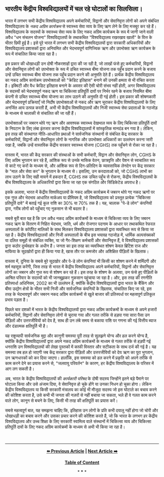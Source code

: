 ## भारतीय केंद्रीय विश्वविद्यालयों में चल रहे घोटालों का सिलसिला।

भारत में लगभग सभी केंद्रीय विश्वविद्यालय अपने कर्मचारियों, विद्वानों और सेवानिवृत्त लोगों को अपने संबंधित विश्वविद्यालय के *नकद अग्रिम कार्यक्रम* से स्वास्थ्य सेवा व्यय के लिए ऋण लेने के लिए मजबूर कर रहे हैं। विश्वविद्यालय के सदस्यों के स्वास्थ्य सेवा व्यय के लिए नकद अग्रिम कार्यक्रम के रूप में जानी जाने वाली अवैध "धन संचलन योजना" विश्वविद्यालयों के तथाकथित "विश्वविद्यालय रखरखाव खातों" के वित्त के भीतर छिपी हुई है। इसे पूरे भारत में लगभग सभी केंद्रीय विश्वविद्यालयों द्वारा सरकारी अधिकारियों और विश्वविद्यालय प्रशासकों द्वारा अनियमित और भेदभावपूर्ण वाणिज्यिक ऋण और उपभोक्ता ऋण कार्यक्रम के रूप में संचालित किया जाता रहा है।

इस प्रकार की धोखाधड़ी उन दोषी नौकरशाहों द्वारा की जा रही है, जो लाखों फंसे हुए कर्मचारियों, विद्वानों और सेवानिवृत्त लोगों को उपभोक्ता के रूप में उचित स्वास्थ्य बीमा योजना तक पहुँच प्रदान करने के बजाय उन्हें उचित स्वास्थ्य बीमा योजना तक पहुँच प्रदान करने की अनुमति देते हैं। प्रत्येक केंद्रीय विश्वविद्यालय का नकद अग्रिम कार्यक्रम उपभोक्ताओं को "क्रेडिट इतिहास" बनाने की उनकी क्षमता से भी वंचित करता है। इक्विटी और वैध क्रेडिट इतिहास बनाने के अवसर की ऐसी चोरी संभव नहीं होती, अगर विश्वविद्यालय के सदस्यों को भेदभावपूर्ण नकद ऋण या चिकित्सा प्रतिपूर्ति दावों पर निर्भर रहने के बजाय नियमित बीमा कंपनी से उचित स्वास्थ्य बीमा योजना का लाभ उठाने की अनुमति दी गई होती। इस प्रकार की शोषणकारी और भेदभावपूर्ण प्रक्रियाएँ जो निर्दोष उपभोक्ताओं से नकद और ऋण चुराकर केंद्रीय विश्वविद्यालयों के लिए अनर्जित आय उत्पन्न करती हैं, अभी भी केंद्रीय विश्वविद्यालयों और निजी स्वास्थ्य सेवा प्रदाताओं के गठजोड़ के माध्यम से चालाकी से संचालित की जा रही हैं।

उपभोक्ताओं पर जबरन थोपे गए ऋण और आवश्यक स्वास्थ्य देखभाल व्यय के लिए चिकित्सा प्रतिपूर्ति दावों के निपटान के लिए लंबा इंतजार करना केंद्रीय विश्वविद्यालयों में सांस्कृतिक मानदंड बन गया है। लेकिन, इस तरह की संस्थागत नीति-आधारित प्रथाओं ने सार्वजनिक संस्थानों से संबंधित केंद्र सरकार के कर्मचारियों, विद्वानों और सेवानिवृत्त लोगों के नागरिक और उपभोक्ता अधिकारों का उल्लंघन करना जारी रखा है, जबकि उन्हें वास्तविक केंद्रीय सरकार स्वास्थ्य योजना (CGHS) तक पहुँचने से रोका जा रहा है।

वास्तव में, भारत की केंद्र सरकार की संस्थाओं के सभी कर्मचारी, विद्वान और सेवानिवृत्त लोग, CGHS के लिए अग्रिम भुगतान कर रहे हैं, आंशिक रूप से उनके मासिक वेतन, छात्रवृत्ति और पेंशन से स्वचालित रूप से काटे गए करों के माध्यम से, और आंशिक रूप से दिन-प्रतिदिन के व्यावसायिक लेनदेन पर केंद्र सरकार के "माल और सेवा कर" के भुगतान के माध्यम से। इसलिए, उन करदाताओं को, जो CGHS लाभों का लाभ उठाने के लिए सही मायने में हकदार हैं, CGHS तक उचित पहुँच से रोकना, केंद्रीय विश्वविद्यालयों के बीच विश्वविद्यालय के अधिकारियों द्वारा किया जा रहा एक संगठित और सिंडिकेटेड अपराध है।

इसके अलावा, भारत में केंद्रीय विश्वविद्यालयों के नकद अग्रिम कार्यक्रम में जबरन थोपे गए नकद ऋणों पर एक गुप्त और भेदभाव आधारित मार्कअप या प्रीमियम है, जो विश्वविद्यालय को प्रस्तुत प्रत्येक "चिकित्सा प्रतिपूर्ति दावे" में बताई गई कुल राशि का 30% या 70% तक है। यह, चालाक "पे-डे लोन" कंपनियों द्वारा, गरीब लोगों को पहुँचाए गए नुकसान से भी बदतर है। 

सबसे बुरी बात यह है कि उन अवैध नकद अग्रिम कार्यक्रमों के माध्यम से चिकित्सा व्यय के लिए जबरन नकद ऋण के वितरण में निहित भेदभाव, जाति, धर्म और रोजगार पदनाम के आधार पर तथाकथित रेफरल अस्पतालों के कॉर्पोरेट मालिकों के साथ मिलकर विश्वविद्यालय प्रशासकों द्वारा व्यवस्थित रूप से किया जा रहा है। केंद्रीय विश्वविद्यालयों और निजी अस्पतालों के बीच इस भयावह गठजोड़ में, धार्मिक अल्पसंख्यकों या दलित समूहों से संबंधित व्यक्ति, या जो गैर-शिक्षण कर्मचारी और सेवानिवृत्त हैं, वे विश्वविद्यालय प्रशासकों द्वारा कठोर दुर्व्यवहार के अधीन हैं। जनता का इस तरह का व्यवस्थित शोषण केवल ब्रिटिश राज और माफिया के सूदखोरों द्वारा ही किया गया है, खास तौर पर कमजोर और अशिक्षित पीड़ितों के खिलाफ।

वास्तव में, दुनिया के सबसे बुरे सूदखोर और पे-डे लोन कंपनियां भी किसी का शोषण करने में शर्मिंदगी और शर्म महसूस करेंगी, जिस तरह से भारत में केंद्रीय विश्वविद्यालय अपने कर्मचारियों, विद्वानों और सेवानिवृत्त लोगों का जबरन और गुप्त रूप से शोषण कर रहे हैं। इस तरह के शोषण के अलावा, उन फंसे हुए पीड़ितों के आश्रित परिवार के सदस्यों को भी जानबूझकर नुकसान पहुंचाया जा रहा है। और, इस तरह की रणनीति प्रतिस्पर्धा अधिनियम, 2002 का भी उल्लंघन है, क्योंकि केंद्रीय विश्वविद्यालयों द्वारा भारत के बैंकिंग और बीमा उद्योग क्षेत्रों के भीतर सभी निजी और सार्वजनिक कंपनियों के खिलाफ, संचालित किए जा रहे, इस तरह के भेदभावपूर्ण और जबरन नकद अग्रिम कार्यक्रमों से खुले बाजार की प्रतिस्पर्धा पर महत्वपूर्ण प्रतिकूल प्रभाव पड़ता है।

पिछले चार दशकों में भारत के केंद्रीय विश्वविद्यालयों द्वारा नकद अग्रिम कार्यक्रमों के माध्यम से अपने हजारों कर्मचारियों, विद्वानों और सेवानिवृत्त लोगों से चुराया गया और गलत तरीके से हड़पा गया सारा पैसा उन पीड़ितों और उत्तरजीवियों को देय है, साथ ही उन लंबे समय से बकाया राशि पर गणना की गई वित्तीय ब्याज और दंडात्मक क्षतिपूर्ति भी है।

यह राष्ट्रव्यापी सार्वजनिक मुद्दा और कानूनी समस्या पूरी तरह से सुलझने योग्य और हल करने योग्य है, क्योंकि केंद्रीय विश्वविद्यालयों द्वारा अपने नकद अग्रिम कार्यक्रमों के माध्यम से गलत तरीके से हड़पी गई धनराशि उन विश्वविद्यालयों की लेखा पुस्तकों में काफी विस्तार और सटीकता के साथ दर्ज की गई है। यह समस्या तब हल हो जाएगी जब केंद्र सरकार द्वारा पीड़ितों और उत्तरजीवियों को देय ऋण का पूरा भुगतान, उन ऋणधारकों को कर दिया जाएगा। हालाँकि, इस समस्या को हल करने में प्रकृति को अपने तरीके से काम करने देने का प्रयास करने से, "जलवायु परिवर्तन" के कारण, हर केंद्रीय विश्वविद्यालय के परिसर में आग लग सकती है।

अब, भारत के केंद्रीय विश्वविद्यालयों की *कार्यकारी परिषद* के दोषी सदस्य जिन्होंने इतने बड़े पैमाने पर घोटाला किया और उसे अंजाम दिया, वे सेवानिवृत्त हो चुके होंगे या उनका निधन हो चुका होगा। लेकिन केंद्रीय विश्वविद्यालय या किसी सरकारी मंत्रालय का कोई भी मौजूदा सदस्य जो इस घोटाले का बचाव करने की कोशिश करता है, उसे कभी भी जनता की नज़रों से नहीं बचाया जा सकता, भले ही वे गलत काम करने वाले लोग, कानून से बचने के लिए, किसी भी तरह की क्षतिपूर्ति का प्रयास करें।

सबसे महत्वपूर्ण बात, यह समझना चाहिए कि, इतिहास उन लोगों के प्रति कभी दयालु नहीं होगा जो चोरी और धोखाधड़ी का बचाव करने और उसका प्रचार करने की कोशिश करते हैं, जो कि भारत के लगभग हर केंद्रीय विश्वविद्यालय और उच्च शिक्षा के लिए सरकारी स्वामित्व वाले संस्थानों में चिकित्सा व्यय और चिकित्सा प्रतिपूर्ति दावों के लिए नकद अग्रिम कार्यक्रमों के माध्यम से अभी भी किया जा रहा है।

<br>

---

<div align="center">
  
  **[:arrow_left: Previous Article][Prev] | [Next Article :arrow_right:][Next]** 
  
  **[Table of Content][TOC]**

  [Prev]: https://github.com/just-noticeable/damroo/blob/main/ongoing-profound-scams-among-indian-central-universities.md
  [TOC]: https://github.com/just-noticeable/damroo?tab=readme-ov-file#damroo
  [Next]: https://github.com/just-noticeable/damroo/blob/main/in-the-interests-of-public-service-consumer-awareness-and-freedom-of-expression.md

  
  <p>* <b>*</b> *</p> 
  
</div>